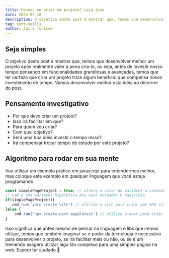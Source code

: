```yaml
---
title: Pensou em criar um projeto? Leia isso.
date: 2024-02-18
description: O objetivo deste post é mostrar que, temos que desenvolver melhor um projeto após realmente valer a pena cria-lo...
tag: soft-skills
author: Jairo Tunisse
---
```


## Seja simples

O objetivo deste post é mostrar que, temos que desenvolver melhor um projeto após realmente valer a pena cria-lo, ou seja, antes de investir nosso tempo pensando em funcionalidades grandiosas e avançadas, temos que ter certeza que criar um projeto trará algum benefício que compensa nosso investimento de tempo. Vamos desenvolver melhor esta idéia ao decorrer do post.

## Pensamento investigativo

- Por que devo criar um projeto?
- Isso irá facilitar em que?
- Para quem vou criar?
- Com qual objetivo?
- Será uma boa idéia investir o tempo nisso?
- Irá compensar trocar tempo de estudo por este projeto?

## Algoritmo para rodar em sua mente

Vou utilizar um exemplo prático em javascript para entendermos melhor, mas coloque este exemplo em qualquer linguagem que você esteja programando. 

```jsx
const simplePageProject = true; // altere o valor da variável a vontade.
// cmd é uma váriavel hipotética pra você entender o racicínio. 
if(simplePageProject){
   cmd.run('yarn create vite') // utilize o vite para criar uma SPA simples
}else {
	cmd.run('npx create-next-app@latest') // utilize o next para criar uma página SSR
}
```

Isso significa que antes mesmo de pensar na linguagem e libs que iremos utilizar, temos que também imaginar se o poder da tecnologia é necessário para desenvolver o projeto, se irá facilitar mais ou não, ou se é um tremendo exagero utilizar algo tão complexo para uma simples página na web. Espero ter ajudado 🙂